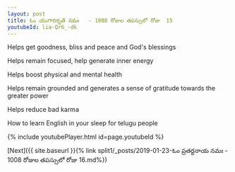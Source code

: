 ```yaml
---
layout: post
title: ఓం యుగాదికృతే నమః   - 1008 రోజుల తపస్సులో రోజు  15
youtubeId: lia-Qr6_-dk
---
```

 
 
Helps get goodness, bliss and peace and God's blessings
 
Helps remain focused, help generate inner energy 
 
Helps boost physical and mental health 
 
Helps remain grounded and generates a sense of gratitude towards the greater power 
 
Helps reduce bad karma
 
How to learn English in your sleep for telugu people
 
 
 
 


{% include youtubePlayer.html id=page.youtubeId %}
 
[Next]({{ site.baseurl }}{% link split1/_posts/2019-01-23-ఓం ప్రతర్దనాయ నమః  - 1008 రోజుల తపస్సులో రోజు  16.md%})
 
